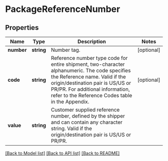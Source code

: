 # PackageReferenceNumber

## Properties
Name | Type | Description | Notes
------------ | ------------- | ------------- | -------------
**number** | **string** | Number tag. | [optional] 
**code** | **string** | Reference number type code for entire shipment, two-character alphanumeric.  The code specifies the Reference name.  Valid if the origin/destination pair is US/US or PR/PR. For additional information, refer to the Reference Codes table in the Appendix. | [optional] 
**value** | **string** | Customer supplied reference number, defined by the shipper and can contain any character string. Valid if the origin/destination pair is US/US or PR/PR. | 

[[Back to Model list]](../../README.md#documentation-for-models) [[Back to API list]](../../README.md#documentation-for-api-endpoints) [[Back to README]](../../README.md)

